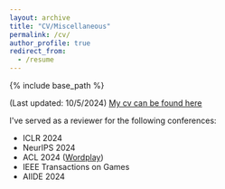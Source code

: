 ```yaml
---
layout: archive
title: "CV/Miscellaneous"
permalink: /cv/
author_profile: true
redirect_from:
  - /resume
---
```


{% include base_path %}

(Last updated: 10/5/2024) [My cv can be found here](https://github.com/christopherzc/christopherzc.github.io/blob/master/_pages/Resume.pdf)

I've served as a reviewer for the following conferences:

- ICLR 2024
- NeurIPS 2024
- ACL 2024 ([Wordplay](https://wordplay-workshop.github.io/modern/))
- IEEE Transactions on Games
- AIIDE 2024
